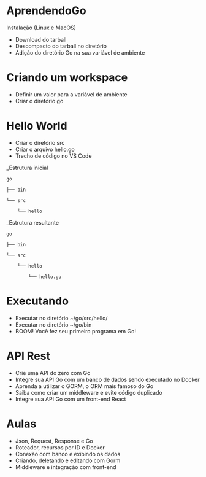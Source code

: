 # AprendendoGo
Instalação (Linux e MacOS) 
- Download do tarball
- Descompacto do tarball no diretório
- Adição do diretório Go na sua variável de ambiente

# Criando um workspace
- Definir um valor para a variável de ambiente
- Criar o diretório go

# Hello World
- Criar o diretório src
- Criar o arquivo hello.go
- Trecho de código no VS Code

_Estrutura inicial
```
go

├── bin

└── src

    └── hello
```    
_Estrutura resultante
```
go

├── bin

└── src

    └── hello
    
        └── hello.go
 ```       
        
# Executando
- Executar no diretório ~/go/src/hello/
- Executar no diretório ~/go/bin
- BOOM! Você fez seu primeiro programa em Go!

# API Rest
- Crie uma API do zero com Go
- Integre sua API Go com um banco de dados sendo executado no Docker
- Aprenda a utilizar o GORM, o ORM mais famoso do Go
- Saiba como criar um middleware e evite código duplicado
- Integre sua API Go com um front-end React

# Aulas
- Json, Request, Response e Go 
- Roteador, recursos por ID e Docker
- Conexão com banco e exibindo os dados
- Criando, deletando e editando com Gorm
- Middleware e integração com front-end
